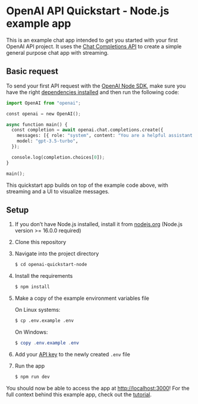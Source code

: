 # OpenAI API Quickstart - Node.js example app

This is an example chat app intended to get you started with your first OpenAI API project. It uses the [Chat Completions API](https://platform.openai.com/docs/api-reference/chat) to create a simple general purpose chat app with streaming.

## Basic request

To send your first API request with the [OpenAI Node SDK](https://github.com/openai/openai-node), make sure you have the right [dependencies installed](https://platform.openai.com/docs/quickstart?context=node) and then run the following code:

```python
import OpenAI from "openai";

const openai = new OpenAI();

async function main() {
  const completion = await openai.chat.completions.create({
    messages: [{ role: "system", content: "You are a helpful assistant." }],
    model: "gpt-3.5-turbo",
  });

  console.log(completion.choices[0]);
}

main();
```

This quickstart app builds on top of the example code above, with streaming and a UI to visualize messages.

## Setup

1. If you don’t have Node.js installed, install it from [nodejs.org](https://nodejs.org/en/) (Node.js version >= 16.0.0 required)

2. Clone this repository

3. Navigate into the project directory

   ```bash
   $ cd openai-quickstart-node
   ```

4. Install the requirements

   ```bash
   $ npm install
   ```

5. Make a copy of the example environment variables file

   On Linux systems: 
   ```bash
   $ cp .env.example .env
   ```
   On Windows:
   ```powershell
   $ copy .env.example .env
   ```
6. Add your [API key](https://platform.openai.com/account/api-keys) to the newly created `.env` file

7. Run the app

   ```bash
   $ npm run dev
   ```

You should now be able to access the app at [http://localhost:3000](http://localhost:3000)! For the full context behind this example app, check out the [tutorial](https://platform.openai.com/docs/quickstart).
